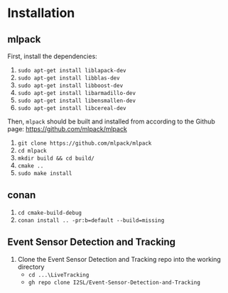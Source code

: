 # Installation
## mlpack
First, install the dependencies:
1. `sudo apt-get install liblapack-dev`
2. `sudo apt-get install libblas-dev`
3.  `sudo apt-get install libboost-dev`
4. `sudo apt-get install libarmadillo-dev`
5. `sudo apt-get install libensmallen-dev`
6. `sudo apt-get install libcereal-dev`

Then, `mlpack` should be built and installed from according to the Github page: https://github.com/mlpack/mlpack
1. `git clone https://github.com/mlpack/mlpack`
2. `cd mlpack`
3. `mkdir build && cd build/`
4. `cmake ..`
5. `sudo make install`

## conan
1. `cd cmake-build-debug`
2. `conan install .. -pr:b=default --build=missing`

## Event Sensor Detection and Tracking
1. Clone the Event Sensor Detection and Tracking repo into the working directory
   * `cd ...\LiveTracking`
   * `gh repo clone I2SL/Event-Sensor-Detection-and-Tracking`